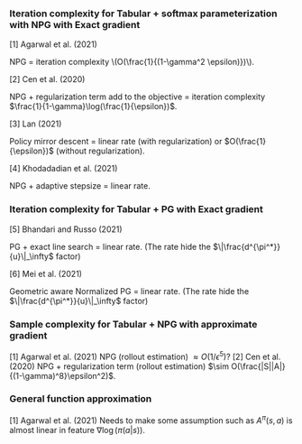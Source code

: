 ### Iteration complexity for Tabular + softmax parameterization with NPG with Exact gradient

  [1] Agarwal et al. (2021)
  
  NPG = iteration complexity \\(O(\frac{1}{(1-\gamma^2 \epsilon)})\\).
    
  [2] Cen et al. (2020)
  
  NPG + regularization term add to the objective = iteration complexity $\frac{1}{1-\gamma}\log(\frac{1}{\epsilon})$.
  
  [3] Lan (2021)
  
  Policy mirror descent = linear rate (with regularization) or $O(\frac{1}{\epsilon})$ (without regularization).
  
  [4] Khodadadian et al. (2021)
  
  NPG + adaptive stepsize = linear rate.
    
### Iteration complexity for Tabular + PG with Exact gradient
  [5] Bhandari and Russo (2021)
  
  PG + exact line search = linear rate. (The rate hide the $\|\frac{d^{\pi^*}}{u}\|_\infty$ factor)
  
  [6] Mei et al. (2021)
  
  Geometric aware Normalized PG = linear rate. (The rate hide the $\|\frac{d^{\pi^*}}{u}\|_\infty$ factor)
    
### Sample complexity for Tabular + NPG with approximate gradient
  [1] Agarwal et al. (2021)
    NPG (rollout estimation) $\approx O(1/\epsilon^5)?$
  [2] Cen et al. (2020)
    NPG + regularization term (rollout estimation) $\sim O(\frac{|S||A|}{(1-\gamma)^8}\epsilon^2)$.
    
### General function approximation
  [1] Agarwal et al. (2021)
    Needs to make some assumption such as $A^\pi(s,a)$ is almost linear in feature $\nabla \log(\pi(a|s))$.
